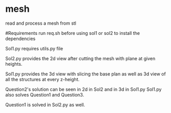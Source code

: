 # mesh
read and process a mesh from stl


#Requirements 
run req.sh before using sol1 or sol2 to install the dependencies

Sol1.py requires utils.py file


Sol2.py provides the 2d view after cutting the mesh with plane at given heights.

Sol1.py provides the 3d view with slicing the base plan as well as 3d view of all the structures at every z-height.

Question2's solution can be seen in 2d in Sol2 and in 3d in Sol1.py
Sol1.py also solves Question1 and Question3.

Question1 is solved in Sol2.py as well.
